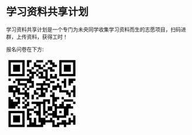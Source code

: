 # 学习资料共享计划

学习资料共享计划是一个专门为未央同学收集学习资料而生的志愿项目，扫码进群，上传资料，获得工时！

报名问卷在下方:
  

![报名问卷二维码](../img/QRcodes/contribution.png)
